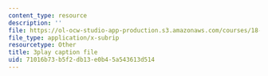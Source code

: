 ```yaml
---
content_type: resource
description: ''
file: https://ol-ocw-studio-app-production.s3.amazonaws.com/courses/18-01sc-single-variable-calculus-fall-2010/71016b73b5f2db13e0b45a543613d514_iHErQuZ8M-I.srt
file_type: application/x-subrip
resourcetype: Other
title: 3play caption file
uid: 71016b73-b5f2-db13-e0b4-5a543613d514
---
```

